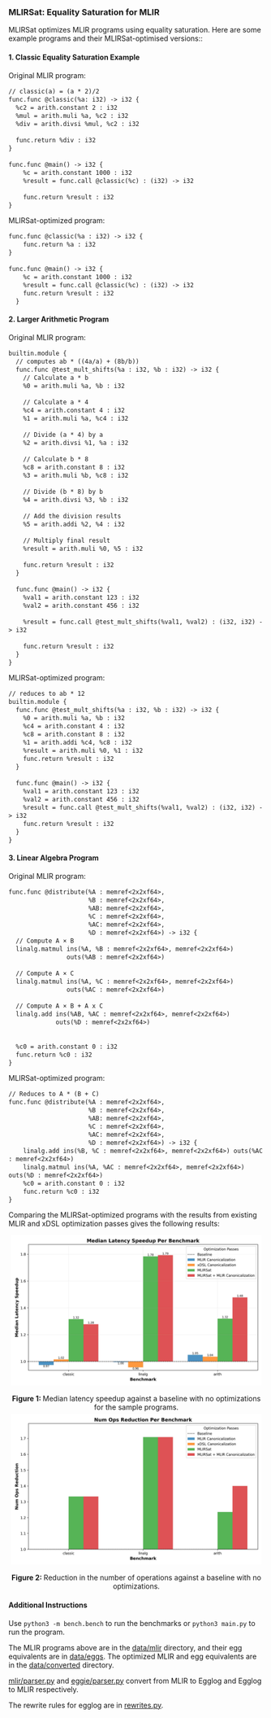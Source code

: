### MLIRSat: Equality Saturation for MLIR

MLIRSat optimizes MLIR programs using equality saturation. Here are some example programs and their MLIRSat-optimised versions::

#### 1. Classic Equality Saturation Example 
Original MLIR program:
```mlir
// classic(a) = (a * 2)/2  
func.func @classic(%a: i32) -> i32 {
  %c2 = arith.constant 2 : i32
  %mul = arith.muli %a, %c2 : i32
  %div = arith.divsi %mul, %c2 : i32
  
  func.return %div : i32
}

func.func @main() -> i32 {
    %c = arith.constant 1000 : i32
    %result = func.call @classic(%c) : (i32) -> i32
    
    func.return %result : i32
}
```
MLIRSat-optimized program:

```mlir
func.func @classic(%a : i32) -> i32 {
    func.return %a : i32
}
  
func.func @main() -> i32 {
    %c = arith.constant 1000 : i32
    %result = func.call @classic(%c) : (i32) -> i32
    func.return %result : i32
  }
```


#### 2. Larger Arithmetic Program
Original MLIR program:

```mlir
builtin.module {
  // computes ab * ((4a/a) + (8b/b))
  func.func @test_mult_shifts(%a : i32, %b : i32) -> i32 {
    // Calculate a * b
    %0 = arith.muli %a, %b : i32
    
    // Calculate a * 4
    %c4 = arith.constant 4 : i32
    %1 = arith.muli %a, %c4 : i32
    
    // Divide (a * 4) by a
    %2 = arith.divsi %1, %a : i32
    
    // Calculate b * 8
    %c8 = arith.constant 8 : i32
    %3 = arith.muli %b, %c8 : i32
    
    // Divide (b * 8) by b
    %4 = arith.divsi %3, %b : i32
    
    // Add the division results
    %5 = arith.addi %2, %4 : i32
    
    // Multiply final result
    %result = arith.muli %0, %5 : i32
    
    func.return %result : i32
  }

  func.func @main() -> i32 {
    %val1 = arith.constant 123 : i32
    %val2 = arith.constant 456 : i32

    %result = func.call @test_mult_shifts(%val1, %val2) : (i32, i32) -> i32

    func.return %result : i32
  }
}
```

MLIRSat-optimized program:

```mlir
// reduces to ab * 12
builtin.module {
  func.func @test_mult_shifts(%a : i32, %b : i32) -> i32 {
    %0 = arith.muli %a, %b : i32
    %c4 = arith.constant 4 : i32
    %c8 = arith.constant 8 : i32
    %1 = arith.addi %c4, %c8 : i32
    %result = arith.muli %0, %1 : i32
    func.return %result : i32
  }

  func.func @main() -> i32 {
    %val1 = arith.constant 123 : i32
    %val2 = arith.constant 456 : i32
    %result = func.call @test_mult_shifts(%val1, %val2) : (i32, i32) -> i32
    func.return %result : i32
  }
}

```

#### 3. Linear Algebra Program

Original MLIR program:

```mlir
func.func @distribute(%A : memref<2x2xf64>, 
                      %B : memref<2x2xf64>, 
                      %AB: memref<2x2xf64>,  
                      %C : memref<2x2xf64>, 
                      %AC: memref<2x2xf64>, 
                      %D : memref<2x2xf64>) -> i32 {
  // Compute A × B
  linalg.matmul ins(%A, %B : memref<2x2xf64>, memref<2x2xf64>)
                outs(%AB : memref<2x2xf64>)

  // Compute A × C
  linalg.matmul ins(%A, %C : memref<2x2xf64>, memref<2x2xf64>)
                outs(%AC : memref<2x2xf64>)

  // Compute A × B + A x C
  linalg.add ins(%AB, %AC : memref<2x2xf64>, memref<2x2xf64>)
             outs(%D : memref<2x2xf64>)

  
  %c0 = arith.constant 0 : i32
  func.return %c0 : i32
}
```

MLIRSat-optimized program:

```mlir
// Reduces to A * (B + C)
func.func @distribute(%A : memref<2x2xf64>, 
                      %B : memref<2x2xf64>, 
                      %AB: memref<2x2xf64>,  
                      %C : memref<2x2xf64>, 
                      %AC: memref<2x2xf64>, 
                      %D : memref<2x2xf64>) -> i32 {
    linalg.add ins(%B, %C : memref<2x2xf64>, memref<2x2xf64>) outs(%AC : memref<2x2xf64>)
    linalg.matmul ins(%A, %AC : memref<2x2xf64>, memref<2x2xf64>) outs(%D : memref<2x2xf64>)
    %c0 = arith.constant 0 : i32
    func.return %c0 : i32
}
```

Comparing the MLIRSat-optimized programs with the results from existing MLIR and xDSL optimization passes gives the following results:

<figure style="text-align: center; margin: 5px">
  <img
  src="median_latency_speedup.jpg"
  alt="Image containing three grouped bars demonstrating the speedup of different optimizations against a baseline with no optimizations"
  style=" height: auto;">
  <p style="text-align: center;"> <figcaption> <b> Figure 1: </b> Median latency speedup against a baseline with no optimizations for the sample programs. </figcaption>
</figure>

<figure style="text-align: center; margin: 5px">
  <img
  src="num_ops_reduction.jpg"
  alt="Image containing three grouped bars demonstrating the number of ops reduction of different optimizations against a baseline with no optimizations"
  style=" height: auto;">
  <p style="text-align: center;"> <figcaption> <b> Figure 2: </b> Reduction in the number of operations against a baseline with no optimizations. </figcaption> </p>
</figure>




#### Additional Instructions

Use `python3 -m bench.bench` to run the benchmarks or `python3 main.py` to run the program. 

The MLIR programs above are in the [data/mlir](data/mlir/) directory, and their egg equivalents are in [data/eggs](data/eggs/). The optimized MLIR and egg equivalents are in the [data/converted](data/converted/) directory.

[mlir/parser.py](mlir/parser.py) and [eggie/parser.py](eggie/parser.py) convert from MLIR to Egglog and Egglog to MLIR respectively.

The rewrite rules for egglog are in [rewrites.py](eggie/rewrites.py).

